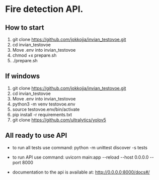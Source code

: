 # Fire detection API. 
## How to start
1. git clone https://github.com/jokkojja/invian_testovoe.git
2. cd invian_testovoe
3. Move .env into invian_testovoe
4. chmod +x prepare.sh
5. ./prepare.sh

## If windows
1. git clone https://github.com/jokkojja/invian_testovoe.git
2. cd invian_testovoe
3. Move .env into invian_testovoe
4. python3 -m venv testovoe.env
5. source testovoe.env/bin/activate
6. pip install -r requirements.txt
7. git clone https://github.com/ultralytics/yolov5

## All ready to use API
* to run all tests use command: python -m unittest discover -s tests

* to run API use command: uvicorn main:app --reload --host 0.0.0.0 --port 8000
* documentation to the api is available at: http://0.0.0.0:8000/docs#/
